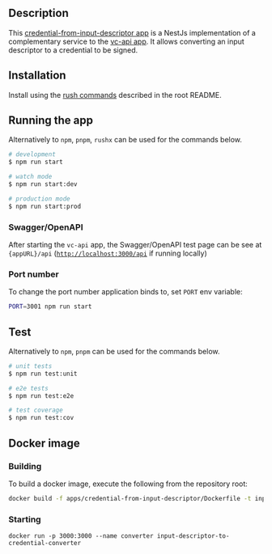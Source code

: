 ## Description

This [credential-from-input-descriptor app](./) is a NestJs implementation of a complementary service to
the [vc-api app](../vc-api). It allows converting an input descriptor to a credential to be signed.

## Installation

Install using the [rush commands](../../README.md#installation) described in the root README.

## Running the app

Alternatively to `npm`, `pnpm`, `rushx` can be used for the commands below.

```bash
# development
$ npm run start

# watch mode
$ npm run start:dev

# production mode
$ npm run start:prod
```

### Swagger/OpenAPI

After starting the `vc-api` app, the Swagger/OpenAPI test page can be see at `{appURL}/api`
([`http://localhost:3000/api`](http://localhost:3000/api)
if running locally)

### Port number

To change the port number application binds to, set `PORT` env variable:

```bash
PORT=3001 npm run start
```

## Test

Alternatively to `npm`, `pnpm` can be used for the commands below.

```bash
# unit tests
$ npm run test:unit

# e2e tests
$ npm run test:e2e

# test coverage
$ npm run test:cov
```

## Docker image

### Building

To build a docker image, execute the following from the repository root:

```bash
docker build -f apps/credential-from-input-descriptor/Dockerfile -t input-descriptor-to-credential-converter .
```

### Starting

```shell
docker run -p 3000:3000 --name converter input-descriptor-to-credential-converter
```
